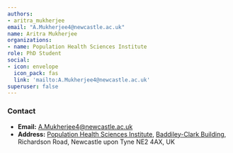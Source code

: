 ```yaml
---
authors:
- aritra_mukherjee
email: "A.Mukherjee4@newcastle.ac.uk"
name: Aritra Mukherjee
organizations:
- name: Population Health Sciences Institute
role: PhD Student
social:
- icon: envelope
  icon_pack: fas
  link: 'mailto:A.Mukherjee4@newcastle.ac.uk'
superuser: false
---
```


### Contact

- __Email:__ [A.Mukherjee4@newcastle.ac.uk](mailto:A.Mukherjee4@newcastle.ac.uk)
- __Address:__ [Population Health Sciences Institute](https://www.ncl.ac.uk/medical-sciences/research/institutes/health-sciences/), [Baddiley-Clark Building](https://www.ncl.ac.uk/tour/academic/baddiley-clark/), Richardson Road, Newcastle upon Tyne NE2 4AX, UK
